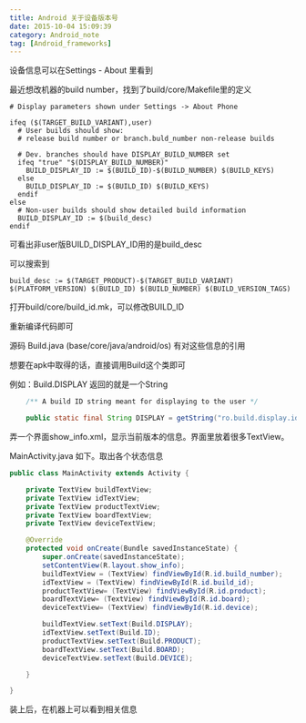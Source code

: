 ```yaml
---
title: Android 关于设备版本号
date: 2015-10-04 15:09:39
category: Android_note
tag: [Android_frameworks]
---
```

设备信息可以在Settings - About 里看到

最近想改机器的build number，找到了build/core/Makefile里的定义
```
# Display parameters shown under Settings -> About Phone

ifeq ($(TARGET_BUILD_VARIANT),user)
  # User builds should show:
  # release build number or branch.buld_number non-release builds

  # Dev. branches should have DISPLAY_BUILD_NUMBER set
  ifeq "true" "$(DISPLAY_BUILD_NUMBER)"
    BUILD_DISPLAY_ID := $(BUILD_ID)-$(BUILD_NUMBER) $(BUILD_KEYS)
  else
    BUILD_DISPLAY_ID := $(BUILD_ID) $(BUILD_KEYS)
  endif
else
  # Non-user builds should show detailed build information
  BUILD_DISPLAY_ID := $(build_desc)
endif
```

可看出非user版BUILD_DISPLAY_ID用的是build_desc

可以搜索到

`build_desc := $(TARGET_PRODUCT)-$(TARGET_BUILD_VARIANT) $(PLATFORM_VERSION) $(BUILD_ID) $(BUILD_NUMBER) $(BUILD_VERSION_TAGS)`

打开build/core/build_id.mk，可以修改BUILD_ID

重新编译代码即可

源码 Build.java (base/core/java/android/os)	有对这些信息的引用

想要在apk中取得的话，直接调用Build这个类即可

例如：Build.DISPLAY  返回的就是一个String


```java
    /** A build ID string meant for displaying to the user */

    public static final String DISPLAY = getString("ro.build.display.id");
```

弄一个界面show_info.xml，显示当前版本的信息。界面里放着很多TextView。

MainActivity.java 如下。取出各个状态信息
```java
public class MainActivity extends Activity {

	private TextView buildTextView;
	private TextView idTextView;
	private TextView productTextView;
	private TextView boardTextView;
	private TextView deviceTextView;

	@Override
	protected void onCreate(Bundle savedInstanceState) {
		super.onCreate(savedInstanceState);
		setContentView(R.layout.show_info);
		buildTextView = (TextView) findViewById(R.id.build_number);
		idTextView = (TextView) findViewById(R.id.build_id);
		productTextView= (TextView) findViewById(R.id.product);
		boardTextView= (TextView) findViewById(R.id.board);
		deviceTextView= (TextView) findViewById(R.id.device);

		buildTextView.setText(Build.DISPLAY);
		idTextView.setText(Build.ID);
		productTextView.setText(Build.PRODUCT);
		boardTextView.setText(Build.BOARD);
		deviceTextView.setText(Build.DEVICE);

	}

}
```

装上后，在机器上可以看到相关信息

